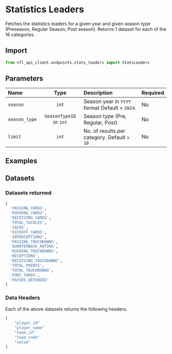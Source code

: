 # Statistics Leaders

Fetches the statistics leaders for a given year and given season type (Preseason, Regular Season, Post season).
Returns 1 dataset for each of the 16 categories. 
## Import 

``` python
from nfl_api_client.endpoints.stats_leaders import StatsLeaders
```

## Parameters

| **Name**   | **Type** | **Description**                                                                | **Required** |
|:-----------|:--------:|:------------------------------------------------------------                   |:------------ |
| `season`  | `int`  | Season year in `YYYY` format Default = `2024`.              | No                   |
| `season_type`  | `SeasonTypeID` or `int`  | Season type (Pre, Regular, Post)              | No                   |
| `limit`  | `int`  | No. of results per category. Default = `10`              | No                   |

## Examples


## Datasets


### Datasets returned 

```python
[
  'PASSING_YARDS',
  'RUSHING_YARDS',
  'RECEIVING_YARDS',
  'TOTAL_TACKLES',
  'SACKS',
  'KICKOFF_YARDS',
  'INTERCEPTIONS',
  'PASSING_TOUCHDOWNS',
  'QUARTERBACK_RATING',
  'RUSHING_TOUCHDOWNS',
  'RECEPTIONS',
  'RECEIVING_TOUCHDOWNS',
  'TOTAL_POINTS',
  'TOTAL_TOUCHDOWNS',
  'PUNT_YARDS',
  'PASSES_DEFENDED'
]
```

### Data Headers

Each of the above datasets returns the following headers. 

```python
[
    "player_id"        
    "player_name"      
    "team_id"  
    "team_code" 
    "value"  
]
```